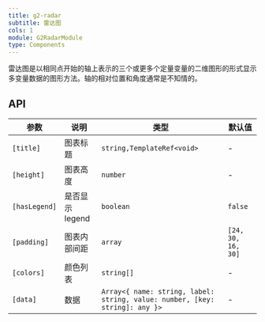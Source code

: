 ```yaml
---
title: g2-radar
subtitle: 雷达图
cols: 1
module: G2RadarModule
type: Components
---
```


雷达图是以相同点开始的轴上表示的三个或更多个定量变量的二维图形的形式显示多变量数据的图形方法。轴的相对位置和角度通常是不知情的。

## API

| 参数      | 说明                                      | 类型         | 默认值 |
|----------|------------------------------------------|-------------|-------|
| `[title]` | 图表标题 | `string,TemplateRef<void>` | - |
| `[height]` | 图表高度 | `number` | - |
| `[hasLegend]` | 是否显示 legend | `boolean` | `false` |
| `[padding]` | 图表内部间距 | `array` | `[24, 30, 16, 30]` |
| `[colors]` | 颜色列表 | `string[]` | - |
| `[data]` | 数据 | `Array<{ name: string, label: string, value: number, [key: string]: any }>` | - |
